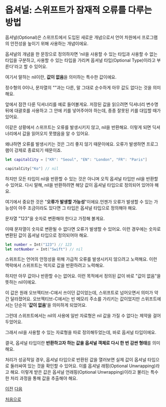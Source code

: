 # 옵셔널: 스위프트가 잠재적 오류를 다루는 방법

옵셔널(Optional)은 스위프트에서 도입된 새로운 개념으로서 언어 차원에서 프로그램의 안전성을 높이기 위해 사용하는 개념이에요.

옵셔널의 개념을 한 문장으로 정의하자면 'nil을 사용할 수 있는 타입과 사용할 수 없는 타입을 구분하고, 사용할 수 있는 타입을 가리켜 옵셔널 타입(Optional Type)이라고 부른다'라고 할 수 있어요.

여기서 말하는 nil이란, **값이 없음**을 의미하는 특수한 값이에요.

정수형의 0이나, 문자열의 ""과는 다른, 말 그대로 순수하게 아무 값도 없다는 것을 의미해요.

앞에서 잠깐 다룬 딕셔너리를 예로 들어볼게요. 저장된 값을 읽으려면 딕셔너리 변수명 뒤에 대괄호를 사용하고 그 안에 키를 넣어주어야 하는데, 종종 잘못된 키를 대입할 때가 있어요.

이같은 상황에서 스위프트는 오류를 발생시키지 않고, nil을 반환해요. 이렇게 되면 딕셔너리에서 값을 읽어오지 못했음을 알 수 있어요.

왜냐하면 오류를 발생시키는 것은 그리 좋지 않기 때문이에요. 오류가 발생하면 프로그램이 강제로 종료되기 때문이죠.

```swift
let capitalCity = ["KR": "Seoul", "EN": "London", "FR": "Paris"]

capitalCity["Ko"] // nil
```

하지만 모든 타입이 nil을 반환할 수 있는 것은 아니며 오직 옵셔널 타입만 nil을 반환할 수 있어요. 다시 말해, nil을 반환하려면 해당 값이 옵셔널 타입으로 정의되어 있어야 해요.

여기에서 중요한 것은 "**오류가 발생할 가능성**"이에요.언젠가 오류가 발생할 수 있는 가능성이 아주 조금이라도 있다면 그 타입은 옵셔널 타입으로 정의해야 해요.

문자열 "123"을 숫자로 변환해야 한다고 가정해 볼게요.

이때 문자열이 숫자로 변환될 수 없다면 오류가 발생할 수 있어요. 이런 경우에는 숫자로 변환된 값이 옵셔널 타입으로 정의되어야 해요.

```swift
let number = Int("123") // 123
let notNumber = Int("Swift") // nil
```

스위프트는 언어의 안정성을 위해 가급적 오류를 발생시키지 않으려고 노력해요. 이런 맥락에서 스위프트는 억지로 값을 반환하려고 노력해요.

하지만 아무 값이나 반환할 수는 없어요. 이런 목적에서 정의된 값이 바로 "값이 없음"을 뜻하는 nil이에요.

이 값은 원래 오브젝티브-C에서 쓰이던 값이었는데, 스위프트로 넘어오면서 의미가 약간 달라졌어요. 오브젝티브-C에서는 빈 메모리 주소를 가리키는 값이었지만 스위프트에서는 단순히 '**값이 없음**'을 의미하게 되었어요.

그런데 스위프트에서는 nil의 사용에 일반 자료형은 nil 값을 가질 수 없다는 제약을 걸어두었어요.

그래서 nil을 사용할 수 있는 자료형을 따로 정의해두었는데, 바로 옵셔널 타입이에요.

결국, 옵셔널 타입이란 **반환하고자 하는 값을 옵셔널 객체로 다시 한 번 감싼 형태**를 의미해요.

처리가 성공적일 경우, 옵셔널 타입으로 반환된 값을 열러보면 실제 값이 옵셔널 타입으로 둘러싸여 있는 것을 확인할 수 있어요. 이를 옵셔널 래핑(Optional Unwrapping)라고 해요. 이렇게 받은 값은 옵셔널 언래핑(Optional Unwrapping)이라고 불리는 특수한 처리 과정을 통해 값을 추출해야 해요.

[이전](https://github.com/MojitoBar/iOS-DeepDive/blob/main/%EA%BC%BC%EA%BC%BC%ED%95%9C_%EC%9E%AC%EC%9D%80%EC%94%A8%EC%9D%98_Swift_%EB%AC%B8%EB%B2%95%ED%8E%B8/5.4.3.md)
[다음](https://github.com/MojitoBar/iOS-DeepDive/blob/main/%EA%BC%BC%EA%BC%BC%ED%95%9C_%EC%9E%AC%EC%9D%80%EC%94%A8%EC%9D%98_Swift_%EB%AC%B8%EB%B2%95%ED%8E%B8/6.1.md)

[처음으로](https://github.com/MojitoBar/iOS-DeepDive/blob/main/%EA%BC%BC%EA%BC%BC%ED%95%9C_%EC%9E%AC%EC%9D%80%EC%94%A8%EC%9D%98_Swift_%EB%AC%B8%EB%B2%95%ED%8E%B8/README.md)
